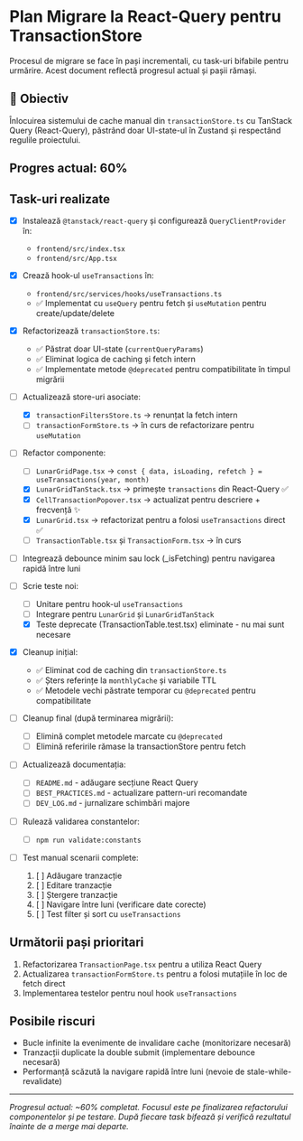 # Plan Migrare la React-Query pentru TransactionStore
Procesul de migrare se face în pași incrementali, cu task-uri bifabile pentru urmărire. Acest document reflectă progresul actual și pașii rămași.

## 🎯 Obiectiv
Înlocuirea sistemului de cache manual din `transactionStore.ts` cu TanStack Query (React-Query), păstrând doar UI-state-ul în Zustand și respectând regulile proiectului.

## Progres actual: 60%

## Task-uri realizate
- [x] Instalează `@tanstack/react-query` și configurează `QueryClientProvider` în:
  - `frontend/src/index.tsx`
  - `frontend/src/App.tsx`

- [x] Crează hook-ul `useTransactions` în:
  - `frontend/src/services/hooks/useTransactions.ts` 
  - ✅ Implementat cu `useQuery` pentru fetch și `useMutation` pentru create/update/delete

- [x] Refactorizează `transactionStore.ts`:
  - ✅ Păstrat doar UI-state (`currentQueryParams`)
  - ✅ Eliminat logica de caching și fetch intern
  - ✅ Implementate metode `@deprecated` pentru compatibilitate în timpul migrării

- [ ] Actualizează store-uri asociate:
  - [x] `transactionFiltersStore.ts` → renunțat la fetch intern
  - [ ] `transactionFormStore.ts` → în curs de refactorizare pentru `useMutation`

- [ ] Refactor componente:
  - [ ] `LunarGridPage.tsx` → `const { data, isLoading, refetch } = useTransactions(year, month)`
  - [x] `LunarGridTanStack.tsx` → primește `transactions` din React-Query ✅
  - [x] `CellTransactionPopover.tsx` → actualizat pentru descriere + frecvență ✨
  - [x] `LunarGrid.tsx` → refactorizat pentru a folosi `useTransactions` direct ✅
  - [ ] `TransactionTable.tsx` și `TransactionForm.tsx` → în curs

- [ ] Integrează debounce minim sau lock (_isFetching) pentru navigarea rapidă între luni

- [ ] Scrie teste noi:
  - [ ] Unitare pentru hook-ul `useTransactions`
  - [ ] Integrare pentru `LunarGrid` și `LunarGridTanStack`
  - [x] Teste deprecate (TransactionTable.test.tsx) eliminate - nu mai sunt necesare

- [x] Cleanup inițial:
  - ✅ Eliminat cod de caching din `transactionStore.ts`
  - ✅ Șters referințe la `monthlyCache` și variabile TTL
  - ✅ Metodele vechi păstrate temporar cu `@deprecated` pentru compatibilitate

- [ ] Cleanup final (după terminarea migrării):
  - [ ] Elimină complet metodele marcate cu `@deprecated`
  - [ ] Elimină referirile rămase la transactionStore pentru fetch

- [ ] Actualizează documentația:
  - [ ] `README.md` - adăugare secțiune React Query
  - [ ] `BEST_PRACTICES.md` - actualizare pattern-uri recomandate
  - [ ] `DEV_LOG.md` - jurnalizare schimbări majore

- [ ] Rulează validarea constantelor:
  - [ ] `npm run validate:constants`

- [ ] Test manual scenarii complete:
  1. [ ] Adăugare tranzacție
  2. [ ] Editare tranzacție 
  3. [ ] Ștergere tranzacție
  4. [ ] Navigare între luni (verificare date corecte)
  5. [ ] Test filter și sort cu `useTransactions`

## Următorii pași prioritari
1. Refactorizarea `TransactionPage.tsx` pentru a utiliza React Query
2. Actualizarea `transactionFormStore.ts` pentru a folosi mutațiile în loc de fetch direct
3. Implementarea testelor pentru noul hook `useTransactions`

## Posibile riscuri
- Bucle infinite la evenimente de invalidare cache (monitorizare necesară)
- Tranzacții duplicate la double submit (implementare debounce necesară)
- Performanță scăzută la navigare rapidă între luni (nevoie de stale-while-revalidate)

---

*Progresul actual: ~60% completat. Focusul este pe finalizarea refactorului componentelor și pe testare.
După fiecare task bifează și verifică rezultatul înainte de a merge mai departe.*
